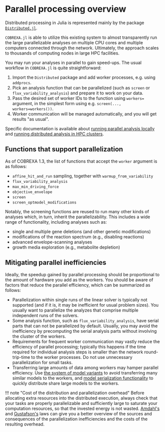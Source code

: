 
# Parallel processing overview

Distributed processing in Julia is represented mainly by the package
[`Distributed.jl`](https://docs.julialang.org/en/v1/stdlib/Distributed/).

`COBREXA.jl` is able to utilize this existing system to almost transparently
run the large parallelizable analyses on multiple CPU cores and multiple
computers connected through the network. Ultimately, the approach scales to
thousands of computing nodes in large HPC facilities.

You may run your analyses in parallel to gain speed-ups. The usual workflow in
`COBREXA.jl` is quite straightforward:

1. Import the `Distributed` package and add worker processes, e.g. using
   `addprocs`.
2. Pick an analysis function that can be parallelized (such as `screen`
   or `flux_variability_analysis`) and prepare it to work on your data.
3. Pass the desired set of worker IDs to the function using `workers=` argument,
   in the simplest form using e.g. `screen(...,  workers=workers())`.
4. Worker communication will be managed automatically, and you will get results
   "as usual".

Specific documentation is available about [running parallel analysis
locally](2_parallel.md) and [running distributed analysis in HPC clusters](3_slurm.md).

## Functions that support parallelization

As of COBREXA 1.3, the list of functions that accept the `worker` argument is
as follows:

- `affine_hit_and_run` sampling, together with `warmup_from_variability`
- `flux_variability_analysis`
- `max_min_driving_force`
- `objective_envelope`
- `screen`
- `screen_optmodel_modifications`

Notably, the screening functions are reused to run many other kinds of analyses
which, in turn, inherit the parallelizability. This includes a wide range of
functionality, including analyses such as:

- single and multiple gene deletions (and other genetic modifications)
- modifications of the reaction spectrum (e.g., disabling reactions)
- advanced envelope-scanning analyses
- growth media exploration (e.g., metabolite depletion)

## Mitigating parallel inefficiencies

Ideally, the speedup gained by parallel processing should be proportional to
the amount of hardware you add as the workers. You should be aware of factors
that reduce the parallel efficiency, which can be summarized as follows:

- Parallelization within single runs of the linear solver is typically not
  supported (and if it is, it may be inefficient for usual problem sizes). You
  usually want to parallelize the analyzes that comprise multiple independent
  runs of the solvers.
- Some analysis function, such as `flux_variability_analysis`, have
  serial parts that can not be parallelized by default. Usually, you may avoid
  the inefficiency by precomputing the serial analysis parts without involving
  the cluster of the workers.
- Requirements for frequent worker communication may vastly reduce the
  efficiency of parallel processing; typically this happens if the time
  required for individual analysis steps is smaller than the network
  round-trip-time to the worker processes. Do not use unnecessary
  parallelization for small tasks.
- Transferring large amounts of data among workers may hamper parallel
  efficiency. Use [the system of model variants](../concepts/1_screen.md) to avoid
  transferring many similar models to the workers, and [model serialization
  functionality](4_serialized.md) to quickly distribute share large models to the
  workers.

!!! note "Cost of the distribution and parallelization overhead"
    Before allocating extra resources into the distributed execution, always
    check that your tasks are properly parallelizable and sufficiently large
    to saturate your computation resources, so that the invested energy is not
    wasted.
    [Amdahl's](https://en.wikipedia.org/wiki/Amdahl's_law) and
    [Gustafson's](https://en.wikipedia.org/wiki/Gustafson%27s_law) laws can
    give you a better overview of the sources and consequences of the
    parallelization inefficiencies and the costs of the resulting overhead.
